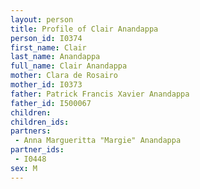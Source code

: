 ```yaml
---
layout: person
title: Profile of Clair Anandappa
person_id: I0374
first_name: Clair
last_name: Anandappa
full_name: Clair Anandappa
mother: Clara de Rosairo
mother_id: I0373
father: Patrick Francis Xavier Anandappa
father_id: I500067
children:
children_ids:
partners:
 - Anna Margueritta "Margie" Anandappa
partner_ids:
 - I0448
sex: M
---
```


